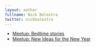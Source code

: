 ```yaml
---
layout: author
fullname: Nick Balestra
twitter: nickbalestra
---
```



* <a href="/blog/2017/11/14/meetup-bedtime-stories/">Meetup: Bedtime stories</a>
* <a href="/blog/2017/12/07/meetup-new-ideas-for-the-new-year/">Meetup: New Ideas for the New Year</a>